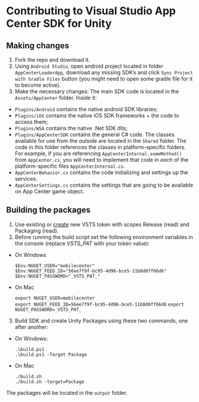 # Contributing to Visual Studio App Center SDK for Unity

## Making changes
1. Fork the repo and download it.
2. Using `Android Studio`, open android project located in folder `AppCenterLoaderApp`, download any missing SDK’s and click `Sync Project with Gradle Files` button (you might need to open some gradle file for it to become active).
3. Make the necessary changes:
The main SDK code is located in the `Assets/AppCenter` folder. Inside it:
- `Plugins/Android` contains the native android SDK libraries;
- `Plugins/iOS` contains the native iOS SDK frameworks + the code to access them;
- `Plugins/WSA` contains the native .Net SDK dlls;
- `Plugins/AppCenterSDK` contains the general C# code. The classes available for use from the outside are located in the `Shared` folder. The code in this folder references the classes in platform-specific folders. For example, if you are referencing `AppCenterInternal.someMethod()` from `AppCenter.cs`, you will need to implement that code in *each* of the platform-specific files `AppCenterInternal.cs`.
- `AppCenterBehavior.cs` contains the code initializing and settings up the services.
- `AppCenterSettings.cs` contains the settings that are going to be available on App Center game object.

## Building the packages
1. Use existing or [create](https://msmobilecenter.visualstudio.com/_usersSettings/tokens) new VSTS token with scopes Release (read) and Packaging (read).
2. Before running the build script set the following environment variables in the console (replace _VSTS_PAT_ with your token value):
- On Windows

    `$Env:NUGET_USER="mobilecenter"`    
    `$Env:NUGET_FEED_ID="56ee7f9f-bc95-4d96-bce5-11b0d8ff66d6"`
    `$Env:NUGET_PASSWORD="_VSTS_PAT_"`
 - On Mac

    `export NUGET_USER=mobilecenter`    
    `export NUGET_FEED_ID=56ee7f9f-bc95-4d96-bce5-11b0d8ff66d6`
    `export NUGET_PASSWORD=_VSTS_PAT_`
3. Build SDK and create Unity Packages using these two commands, one after another:
 - On Windows:

    `.\build.ps1`    
    `.\build.ps1 -Target Package`
 - On Mac

    `./build.sh`    
    `./build.sh -target=Package`
    
The packages will be located in the `output` folder.